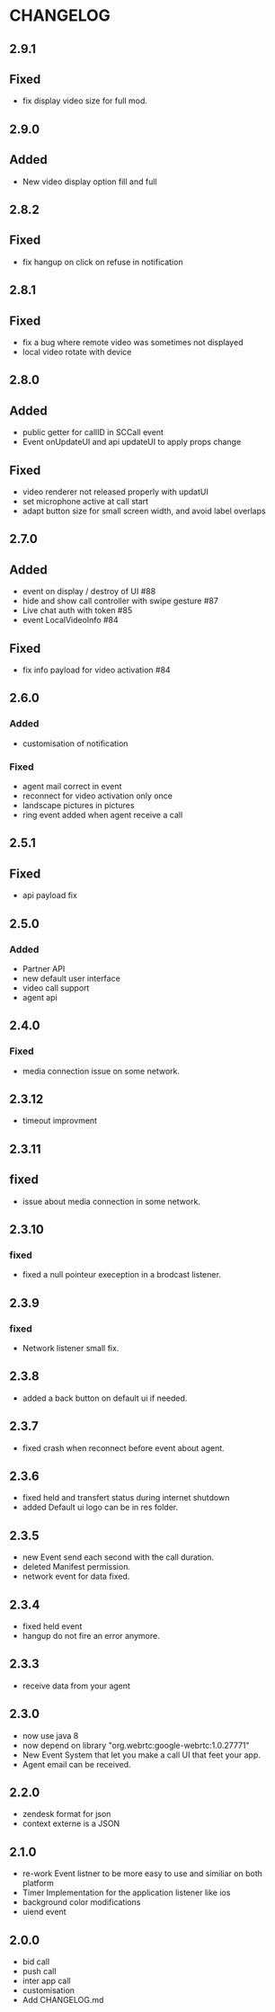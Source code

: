 # CHANGELOG
## 2.9.1
## Fixed 
- fix display video size for full mod.
## 2.9.0
## Added
- New video display option fill and full

## 2.8.2
## Fixed
- fix hangup on click on refuse in notification

## 2.8.1
## Fixed
- fix a bug where remote video was sometimes not displayed
- local video rotate with device

## 2.8.0
## Added
- public getter for callID in SCCall event
- Event onUpdateUI and api updateUI to apply props change

## Fixed
- video renderer not released properly with updatUI
- set microphone active at call start
- adapt button size for small screen width, and avoid label overlaps

## 2.7.0
## Added
- event on display / destroy of UI #88
- hide and show call controller with swipe gesture #87
- Live chat auth with token #85
- event LocalVideoInfo #84

## Fixed
- fix info payload for video activation #84

## 2.6.0
### Added 
- customisation of notification

### Fixed 
- agent mail correct in event 
- reconnect for video activation only once 
- landscape pictures in pictures
- ring event added when agent receive a call


## 2.5.1
## Fixed
- api payload fix

## 2.5.0
### Added
- Partner API
- new default user interface
- video call support
- agent api 

## 2.4.0
### Fixed
- media connection issue on some network.

## 2.3.12
- timeout improvment
## 2.3.11
## fixed 
- issue about media connection in some network.

## 2.3.10
### fixed 
- fixed a null pointeur exeception in a brodcast listener.

## 2.3.9
### fixed
- Network listener small fix. 

## 2.3.8
- added a back button on default ui if needed.

## 2.3.7
- fixed crash when reconnect before event about agent.

## 2.3.6
- fixed held and transfert status during internet shutdown
- added Default ui logo can be in res folder.

## 2.3.5
- new Event send each second with the call duration.
- deleted Manifest permission.
- network event for data fixed.  

## 2.3.4
- fixed held event
- hangup do not fire an error anymore.

## 2.3.3
- receive data from your agent 

## 2.3.0
- now use java 8
- now depend on library "org.webrtc:google-webrtc:1.0.27771"
- New Event System that let you make a call UI that feet your app.
- Agent email can be received.

## 2.2.0
- zendesk format for json
- context externe is a JSON

## 2.1.0
- re-work Event listner to be more easy to use and similiar on both platform
- Timer Implementation for the application listener  like ios
- background color modifications
- uiend event

## 2.0.0
- bid call
- push call
- inter app call
- customisation
- Add CHANGELOG.md

